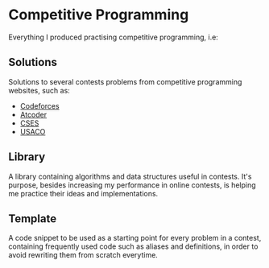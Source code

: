 # Competitive Programming

Everything I produced practising competitive programming, i.e:

## Solutions

Solutions to several contests problems from competitive programming websites, such as:

- [Codeforces](https://codeforces.com/)
- [Atcoder](https://atcoder.jp/)
- [CSES](https://cses.fi/)
- [USACO](http://www.usaco.org/)

## Library

A library containing algorithms and data structures useful in contests. It's purpose, besides increasing my performance in online contests, is helping me practice their ideas and implementations.

## Template

A code snippet to be used as a starting point for every problem in a contest, containing frequently used code such as aliases and definitions, in order to avoid rewriting them from scratch everytime.
